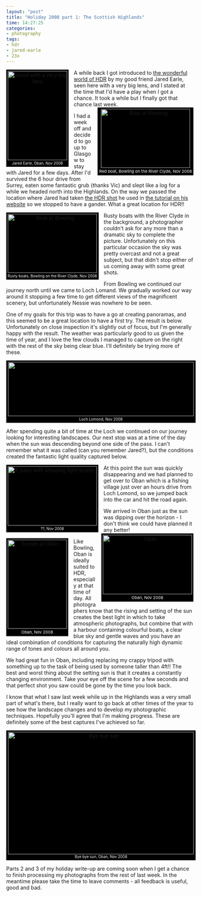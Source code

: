 ```yaml
---
layout: "post"
title: "Holiday 2008 part 1: The Scottish Highlands"
time: 14:27:25
categories: 
- photography
tags: 
- hdr
- jared-earle
- 23x
---
```

<div style="float:left;background-color:black;color:white;padding:4px;margin-right:1em;margin-bottom:0.25em;text-align:center;"><a href="http://www.flickr.com/photos/stuartdallas/3004433984/" title="Jared with a very big lens by Stuart Dallas, on Flickr" style="border:0;"><img src="http://farm4.static.flickr.com/3291/3004433984_d23c4661be_m.jpg" width="160" height="240" alt="Jared with a very big lens" border="0" style="margin-bottom:2px;" /></a><br /><span style="font-size:10px;">Jared Earle, Oban, Nov 2008</span></div>A while back I got introduced to <a href="http://stut.net/blog/2008/06/17/beginners-guide-to-hdr-photography/">the wonderful world of HDR</a> by my good friend Jared Earle, seen here with a very big lens, and I stated at the time that I'd have a play when I got a chance. It took a while but I finally got that chance last week.

<div style="float:right;background-color:black;color:white;padding:4px;margin-left:1em;margin-bottom:0.25em;text-align:center;"><a href="http://www.flickr.com/photos/stuartdallas/3004420732/" title="Boat at Bowling by Stuart Dallas, on Flickr" style="border:0;"><img src="http://farm4.static.flickr.com/3170/3004420732_b0170c0e9d_m.jpg" width="240" height="159" alt="Boat at Bowling" border="0" style="margin-bottom:2px;" /></a><br /><span style="font-size:11px;">Red boat, Bowling on the River Clyde, Nov 2008</span></div>

I had a week off and decided to go up to Glasgow to stay with Jared for a few days. After I'd survived the 6 hour drive from Surrey, eaten some fantastic grub (thanks Vic) and slept like a log for a while we headed north into the Highlands.<!--more-->
On the way we passed the location where Jared had taken <a href="http://flickr.com/photos/jaredearle/2581870560/">the HDR shot</a> he used in <a href="http://blog.23x.net/7/beginners-guide-to-hdr.html">the tutorial on his website</a> so we stopped to have a gander. What a great location for HDR!!

<div style="float:left;background-color:black;color:white;padding:4px;margin-right:1em;margin-bottom:0.25em;text-align:center;"><a href="http://www.flickr.com/photos/stuartdallas/3003584259/" title="Rusty boats at Bowling by Stuart Dallas, on Flickr" style="border:0;"><img src="http://farm4.static.flickr.com/3073/3003584259_49556e26e0_m.jpg" width="240" height="159" alt="Boat at Bowling" border="0" style="margin-bottom:2px;" /></a><br /><span style="font-size:10px;">Rusty boats, Bowling on the River Clyde, Nov 2008</span></div>

Rusty boats with the River Clyde in the background, a photographer couldn't ask for any more than a dramatic sky to complete the picture. Unfortunately on this particular occasion the sky was pretty overcast and not a great subject, but that didn't stop either of us coming away with some great shots.

From Bowling we continued our journey north until we came to Loch Lomand. We gradually worked our way around it stopping a few time to get different views of the magnificent scenery, but unfortunately Nessie was nowhere to be seen.

One of my goals for this trip was to have a go at creating panoramas, and this seemed to be a great location to have a first try. The result is below. Unfortunately on close inspection it's slightly out of focus, but I'm generally happy with the result. The weather was particularly good to us given the time of year, and I love the few clouds I managed to capture on the right with the rest of the sky being clear blue. I'll definitely be trying more of these.

<div style="clear:both;"></div>

<center><div style="width:502px;background-color:black;color:white;padding:4px;margin-right:1em;margin-bottom:0.25em;text-align:center;"><a href="http://www.flickr.com/photos/stuartdallas/3003590807/" title="Untitled by Stuart Dallas, on Flickr"><img src="http://farm4.static.flickr.com/3287/3003590807_2d9d4cd359.jpg" width="500" height="146" alt="" border="0" style="margin-bottom:2px;" /></a><br /><span style="font-size:10px;">Loch Lomond, Nov 2008</span></div></center>

After spending quite a bit of time at the Loch we continued on our journey looking for interesting landscapes. Our next stop was at a time of the day when the sun was descending beyond one side of the pass. I can't remember what it was called (can you remember Jared?), but the conditions created the fantastic light quality captured below.

<div style="float:left;background-color:black;color:white;padding:4px;margin-right:1em;margin-bottom:0.25em;text-align:center;"><a href="http://www.flickr.com/photos/stuartdallas/3003591987/" title="Untitled by Stuart Dallas, on Flickr" style="border:0;"><img src="http://farm4.static.flickr.com/3159/3003591987_c68dc4c9da_m.jpg" width="240" height="160" alt="A pass with amazing light quality" border="0" style="margin-bottom:2px;" /></a><br /><span style="font-size:10px;">??, Nov 2008</span></div>At this point the sun was quickly disappearing and we had planned to get over to Oban which is a fishing village just over an hours drive from Loch Lomond, so we jumped back into the car and hit the road again.

<div style="float:right;background-color:black;color:white;padding:4px;margin-left:1em;margin-bottom:0.25em;text-align:center;"><a href="http://www.flickr.com/photos/stuartdallas/3004429942/" title="Oban by Stuart Dallas, on Flickr" style="border:0;"><img src="http://farm4.static.flickr.com/3071/3004429942_e08be43bff_m.jpg" width="240" height="160" alt="Oban" border="0" style="margin-bottom:2px;" /></a><br /><span style="font-size:11px;">Oban, Nov 2008</span></div>

We arrived in Oban just as the sun was dipping over the horizon - I don't think we could have planned it any better!

<div style="float:left;;background-color:black;color:white;padding:4px;margin-right:1em;margin-bottom:0.25em;text-align:center;"><a href="http://www.flickr.com/photos/stuartdallas/3004429268/" title="Sunset at Oban by Stuart Dallas, on Flickr"><img src="http://farm4.static.flickr.com/3238/3004429268_73b141d5b6_m.jpg" width="159" height="240" alt="Sunset at Oban" border="0" style="margin-bottom:2px;" /></a><br /><span style="font-size:11px;">Oban, Nov 2008</span></div>

Like Bowling, Oban is ideally suited to HDR, especially at that time of day. All photographers know that the rising and setting of the sun creates the best light in which to take atmospheric photographs, but combine that with a harbour containing colourful boats, a clear blue sky and gentle waves and you have an ideal combination of conditions for capturing the naturally high dynamic range of tones and colours all around you.

We had great fun in Oban, including replacing my crappy tripod with something up to the task of being used by someone taller than 4ft!! The best and worst thing about the setting sun is that it creates a constantly changing environment. Take your eye off the scene for a few seconds and that perfect shot you saw could be gone by the time you look back.

I know that what I saw last week while up in the Highlands was a very small part of what's there, but I really want to go back at other times of the year to see how the landscape changes and to develop my photographic techniques. Hopefully you'll agree that I'm making progress. These are definitely some of the best captures I've achieved so far.

<center><div style="width:502px;background-color:black;color:white;padding:4px;margin-right:1em;margin-bottom:0.25em;text-align:center;"><a href="http://www.flickr.com/photos/stuartdallas/3003594029/" title="Bye bye sun by Stuart Dallas, on Flickr"><img src="http://farm3.static.flickr.com/2210/3003594029_9abafac306.jpg" width="500" height="330" alt="Bye bye sun" /></a><br /><span style="font-size:10px;">Bye bye sun, Oban, Nov 2008</span></div></center>

Parts 2 and 3 of my holiday write-up are coming soon when I get a chance to finish processing my photographs from the rest of last week. In the meantime please take the time to leave comments - all feedback is useful, good and bad.